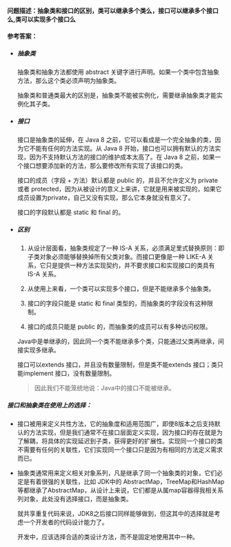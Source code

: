 #### 问题描述：抽象类和接口的区别，类可以继承多个类么，接口可以继承多个接口么,类可以实现多个接口么

#### 参考答案：

- ##### 抽象类

  抽象类和抽象方法都使用 abstract 关键字进行声明。如果一个类中包含抽象方法，那么这个类必须声明为抽象类。

  抽象类和普通类最大的区别是，抽象类不能被实例化，需要继承抽象类才能实例化其子类。

- ##### 接口

  接口是抽象类的延伸，在 Java 8 之前，它可以看成是一个完全抽象的类，因为它不能有任何的方法实现。从 Java 8 开始，接口也可以拥有默认的方法实现，因为不支持默认方法的接口的维护成本太高了。在 Java 8 之前，如果一个接口想要添加新的方法，那么要修改所有实现了该接口的类。

  接口的成员（字段 + 方法）默认都是 public 的，并且不允许定义为 private 或者 protected，因为从被设计的意义上来讲，它就是用来被实现的，如果它成员设置为private，自己又没有实现，那么它本身就没有意义了。

  接口的字段默认都是 static 和 final 的。

- ##### 区别

  1. 从设计层面看，抽象类规定了一种 IS-A 关系，必须满足里式替换原则：即子类对象必须能够替换掉所有父类对象。而接口更像是一种 LIKE-A 关系，它只是提供一种方法实现契约，并不要求接口和实现接口的类具有 IS-A 关系。

  2. 从使用上来看，一个类可以实现多个接口，但是不能继承多个抽象类。

  3. 接口的字段只能是 static 和 final 类型的，而抽象类的字段没有这种限制。

  4. 接口的成员只能是 public 的，而抽象类的成员可以有多种访问权限。

     

  Java中是单继承的，因此同一个类不能继承多个类，只能通过父类再继承，间接实现多继承。

  接口可以extends 接口，并且没有数量限制，但是类不能extends 接口；类只能implement 接口，没有数量限制。

  > 因此我们不能笼统地说：Java中的接口不能被继承。

##### 接口和抽象类在使用上的选择：

- 接口被用来定义共性方法，它的抽象度和适用范围广，即使8版本之后支持默认的方法实现，但是我们通常不在接口层面定义实现，因为接口的存在就是为了解耦，将具体的实现延迟到子类，获得更好的扩展性。实现同一个接口的类不需要有任何的关联性，它们实现同一个接口只是因为有相同的方法定义需求而已。

- 抽象类通常用来定义相关对象系列，凡是继承了同一个抽象类的对象，它们必定是有着很强的关联性，比如 JDK中的 AbstractMap，TreeMap和HashMap等都继承了AbstractMap，从设计上来说，它们都是从属map容器得我相关系列对象，此处没有选择接口，而是抽象类。

  就共享重复代码来说，JDK8之后接口同样能够做到，但这其中的选择就是考虑一个开发者的代码设计能力了。

  开发中，应该选择合适的类设计方法，而不是固定地使用其中一种。